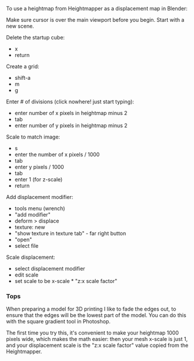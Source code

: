 To use a heightmap from Heightmapper as a displacement map in Blender:

Make sure cursor is over the main viewport before you begin. Start with a new scene.

Delete the startup cube:
 - x
 - return

Create a grid:
 - shift-a
 - m
 - g

Enter # of divisions (click nowhere! just start typing):
 - enter number of x pixels in heightmap minus 2
 - tab
 - enter number of y pixels in heightmap minus 2

Scale to match image:
 - s
 - enter the number of x pixels / 1000
 - tab
 - enter y pixels / 1000
 - tab
 - enter 1 (for z-scale)
 - return

Add displacement modifier:
 - tools menu (wrench)
 - "add modifier"
 - deform > displace
 - texture: new
 - "show texture in texture tab" - far right button
 - "open"
 - select file

Scale displacement:
 - select displacement modifier
 - edit scale
 - set scale to be x-scale * "z:x scale factor"

### Tops

When preparing a model for 3D printing I like to fade the edges out, to ensure that the edges will be the lowest part of the model. You can do this with the square gradient tool in Photoshop.

The first time you try this, it's convenient to make your heightmap 1000 pixels wide, which makes the math easier: then your mesh x-scale is just 1, and your displacement scale is the "z:x scale factor" value copied from the Heightmapper.
